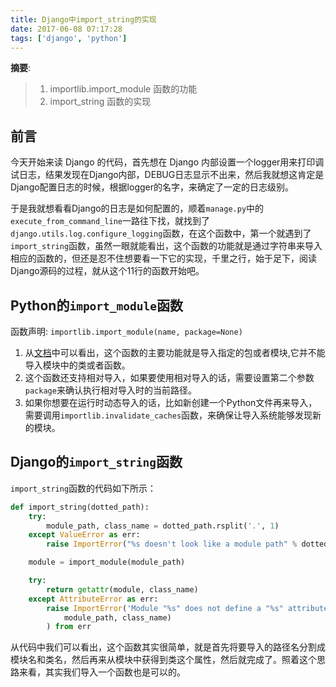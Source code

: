 ```yaml
---
title: Django中import_string的实现
date: 2017-06-08 07:17:28
tags: ['django', 'python']
---
```


__摘要__:

> 1. importlib.import_module 函数的功能
> 2. import_string 函数的实现

<!--more-->

## 前言

今天开始来读 Django 的代码，首先想在 Django 内部设置一个logger用来打印调试日志，结果发现在Django内部，DEBUG日志显示不出来，然后我就想这肯定是Django配置日志的时候，根据logger的名字，来确定了一定的日志级别。

于是我就想看看Django的日志是如何配置的，顺着`manage.py`中的`execute_from_command_line`一路往下找，就找到了`django.utils.log.configure_logging`函数，在这个函数中，第一个就遇到了`import_string`函数，虽然一眼就能看出，这个函数的功能就是通过字符串来导入相应的函数的，但还是忍不住想要看一下它的实现，千里之行，始于足下，阅读Django源码的过程，就从这个11行的函数开始吧。

## Python的`import_module`函数

函数声明: `importlib.import_module(name, package=None)`

1. 从[文档](https://docs.python.org/3/library/importlib.html#importlib.import_module)中可以看出，这个函数的主要功能就是导入指定的包或者模块,它并不能导入模块中的类或者函数。
2. 这个函数还支持相对导入，如果要使用相对导入的话，需要设置第二个参数`package`来确认执行相对导入时的当前路径。
3. 如果你想要在运行时动态导入的话，比如新创建一个Python文件再来导入，需要调用`importlib.invalidate_caches`函数，来确保让导入系统能够发现新的模块。

## Django的`import_string`函数

`import_string`函数的代码如下所示：

```python
def import_string(dotted_path):
    try:
        module_path, class_name = dotted_path.rsplit('.', 1)
    except ValueError as err:
        raise ImportError("%s doesn't look like a module path" % dotted_path) from err

    module = import_module(module_path)

    try:
        return getattr(module, class_name)
    except AttributeError as err:
        raise ImportError('Module "%s" does not define a "%s" attribute/class' % (
            module_path, class_name)
        ) from err
```

从代码中我们可以看出，这个函数其实很简单，就是首先将要导入的路径名分割成模块名和类名，然后再来从模块中获得到类这个属性，然后就完成了。照着这个思路来看，其实我们导入一个函数也是可以的。
